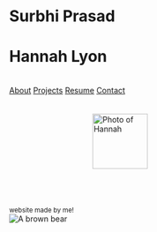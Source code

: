 # Surbhi Prasad


  <!-- Side navigation -->
  <div class="sidenav">
    <h1>Hannah Lyon</h1>
    <br />
    <a href="#about">About</a>
    <a href="#projects">Projects</a>
    <a href="#resume">Resume</a>
    <a href="#contact">Contact</a>
    <br /><br /><br />
    <img
      src="img/profile-pic.png"
      alt="Photo of Hannah"
      style="width: 100px; margin-left: 30%"
    />
    <br><br><br><br><br>
    <sub>website made by me!</sub>
    <!-- Fix this -->
    <!-- <p>*Actively looking for new roles*</p>  -->
  </div>

<!DOCTYPE html>
<html>
  <head>
    <title>My First Web Page!</title>
  </head>
  <body>
<img src="https://en.wikipedia.org/wiki/File:Brown_bear.jpg" alt="A brown bear"/>
  </body>
</html>

